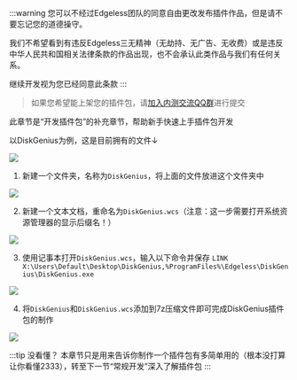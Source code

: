:::warning 您可以不经过Edgeless团队的同意自由更改发布插件作品，但是请不要忘记您的道德操守。

我们不希望看到有违反Edgeless三无精神（无劫持、无广告、无收费）或是违反中华人民共和国相关法律条款的作品出现，也不会承认此类作品与我们有任何关系。

继续开发视为您已经同意此条款
:::

> 如果您希望能上架您的插件包，请[加入内测交流QQ群](https://home.edgeless.top/jump/qqg.html)进行提交

此章节是“开发插件包”的补充章节，帮助新手快速上手插件包开发

以DiskGenius为例，这是目前拥有的文件↓

![](https://gitee.com/cnotech/edgeless-wiki-vuepress/raw/master/docs/images/screenshot_1579783415246.png)

1. 新建一个文件夹，名称为`DiskGenius`，将上面的文件放进这个文件夹中

![](https://gitee.com/cnotech/edgeless-wiki-vuepress/raw/master/docs/images/screenshot_1579783498512.png)

2. 新建一个文本文档，重命名为`DiskGenius.wcs`（注意：这一步需要打开系统资源管理器的显示后缀名！）

![](https://gitee.com/cnotech/edgeless-wiki-vuepress/raw/master/docs/images/screenshot_1579783585372.png)

3. 使用记事本打开`DiskGenius.wcs`，输入以下命令并保存
`LINK X:\Users\Default\Desktop\DiskGenius,%ProgramFiles%\Edgeless\DiskGenius\DiskGenius.exe`

![](https://gitee.com/cnotech/edgeless-wiki-vuepress/raw/master/docs/images/screenshot_1579783680651.png)

4. 将`DiskGenius`和`DiskGenius.wcs`添加到7z压缩文件即可完成DiskGenius插件包的制作

![](https://gitee.com/cnotech/edgeless-wiki-vuepress/raw/master/docs/images/screenshot_1579783771844.png)


:::tip 没看懂？
本章节只是用来告诉你制作一个插件包有多简单用的（根本没打算让你看懂2333），转至下一节“常规开发”深入了解插件包
:::
